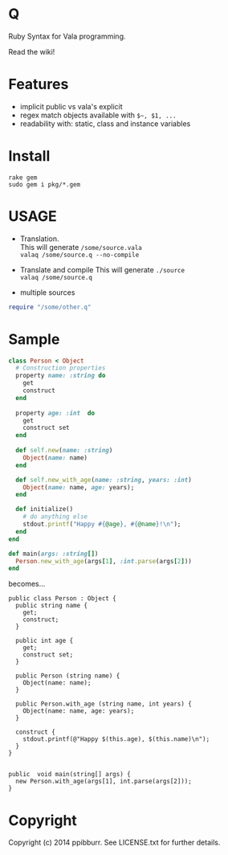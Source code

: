 Q
===
Ruby Syntax for Vala programming.  

Read the wiki!

Features
===
* implicit public vs vala's explicit
* regex match objects available with `$~, $1, ...`
* readability with: static, class and instance variables


Install
===
`rake gem`  
`sudo gem i pkg/*.gem`

USAGE
===
* Translation.  
This will generate `/some/source.vala`  
`valaq /some/source.q --no-compile`

* Translate and compile
This will generate `./source`  
`valaq /some/source.q`

* multiple sources
```ruby
require "/some/other.q"
```

Sample
===
```ruby
class Person < Object
  # Construction properties
  property name: :string do
    get
    construct
  end
  
  property age: :int  do
    get
    construct set
  end
  
  def self.new(name: :string)
    Object(name: name)
  end

  def self.new_with_age(name: :string, years: :int)
    Object(name: name, age: years);
  end

  def initialize()
    # do anything else
    stdout.printf("Happy #{@age}, #{@name}!\n");
  end
end

def main(args: :string[])
  Person.new_with_age(args[1], :int.parse(args[2]))
end
```

becomes...  

```vala
public class Person : Object {
  public string name {
    get;
    construct;
  }

  public int age {
    get;
    construct set;
  }

  public Person (string name) {
    Object(name: name);
  }

  public Person.with_age (string name, int years) {
    Object(name: name, age: years);
  }

  construct {
    stdout.printf(@"Happy $(this.age), $(this.name)\n");
  }
}


public  void main(string[] args) {
  new Person.with_age(args[1], int.parse(args[2]));
}

```


Copyright
===
Copyright (c) 2014 ppibburr. See LICENSE.txt for
further details.

